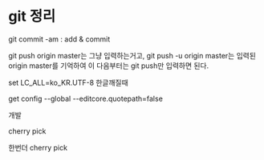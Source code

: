# git 정리
git commit -am : add & commit

git push origin master는 그냥 입력하는거고,
git push -u origin master는 입력된 origin master를 기억하여 
이 다음부터는 git push만 입력하면 된다.

set LC_ALL=ko_KR.UTF-8 한글깨질때

get config --global --editcore.quotepath=false

개발

cherry pick

한번더 cherry pick